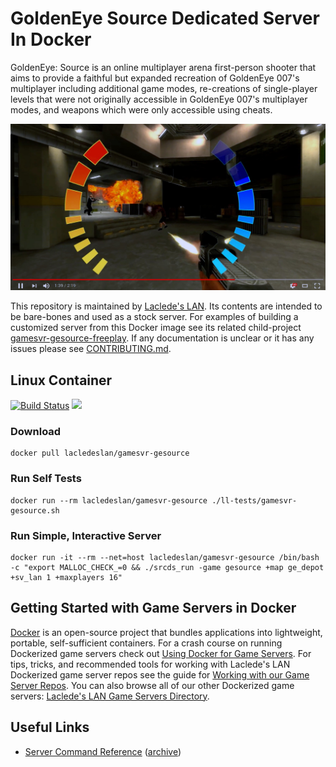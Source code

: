 # GoldenEye Source Dedicated Server In Docker

GoldenEye: Source is an online multiplayer arena first-person shooter that aims to provide a faithful but expanded recreation of GoldenEye 007's multiplayer including additional game modes, re-creations of single-player levels that were not originally accessible in GoldenEye 007's multiplayer modes, and weapons which were only accessible using cheats.

[![GoldenEye Source Trailer](https://raw.githubusercontent.com/LacledesLAN/gamesvr-gesource/master/.misc/video-thumb.jpg)](https://www.youtube.com/watch?v=-E4XtdEnWx4)

This repository is maintained by [Laclede's LAN](https://lacledeslan.com). Its contents are intended to be bare-bones and used as a stock server. For examples of building a customized server from this Docker image see its related child-project [gamesvr-gesource-freeplay](https://github.com/LacledesLAN/gamesvr-gesource-freeplay). If any documentation is unclear or it has any issues please see [CONTRIBUTING.md](./CONTRIBUTING.md).

## Linux Container

[![Build Status](https://travis-ci.org/LacledesLAN/gamesvr-gesource.svg?branch=master)](https://travis-ci.org/LacledesLAN/gamesvr-gesource)
[![](https://images.microbadger.com/badges/image/lacledeslan/gamesvr-gesource.svg)](https://microbadger.com/images/lacledeslan/gamesvr-gesource "Get your own image badge on microbadger.com")

### Download

```shell
docker pull lacledeslan/gamesvr-gesource
```

### Run Self Tests

```shell
docker run --rm lacledeslan/gamesvr-gesource ./ll-tests/gamesvr-gesource.sh
```

### Run Simple, Interactive Server

```shell
docker run -it --rm --net=host lacledeslan/gamesvr-gesource /bin/bash -c "export MALLOC_CHECK_=0 && ./srcds_run -game gesource +map ge_depot +sv_lan 1 +maxplayers 16"
```

## Getting Started with Game Servers in Docker

[Docker](https://docs.docker.com/) is an open-source project that bundles applications into lightweight, portable, self-sufficient containers. For a crash course on running Dockerized game servers check out [Using Docker for Game Servers](https://github.com/LacledesLAN/README.1ST/blob/master/GameServers/DockerAndGameServers.md). For tips, tricks, and recommended tools for working with Laclede's LAN Dockerized game server repos see the guide for [Working with our Game Server Repos](https://github.com/LacledesLAN/README.1ST/blob/master/GameServers/WorkingWithOurRepos.md). You can also browse all of our other Dockerized game servers: [Laclede's LAN Game Servers Directory](https://github.com/LacledesLAN/README.1ST/tree/master/GameServers).

## Useful Links

* [Server Command Reference](https://wiki.geshl2.com/goldeneye/server/cmds) ([archive]())
